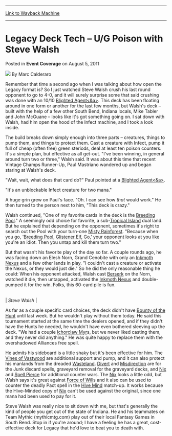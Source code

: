 
---
[Link to Wayback Machine](https://web.archive.org/web/20151027211001/http://magic.wizards.com/en/articles/archive/event-coverage/legacy-deck-tech-%E2%80%93-ug-poison-steve-walsh-2011-08-06)

[_metadata_:author]:- "Marc Calderaro"
[_metadata_:description]:- "Remember that time a second ago when I was talking about how open the Legacy format is?"
[_metadata_:generator]:- "Drupal 7 (http://drupal.org)"
[_metadata_:node]:- "316335"
[_metadata_:path_date]:- "2011-08-06"
[_metadata_:publish_date]:- "2011-08-05"
[_metadata_:source]:- "div-main-content"
[_metadata_:title]:- "Legacy Deck Tech – U/G Poison with Steve Walsh"
[_metadata_:wayback_capture_timestamp]:- "2015-10-27 21:10:01"
[_metadata_:wayback_raw_url]:- "https://web.archive.org/web/20151027211001id_/http://magic.wizards.com/en/articles/archive/event-coverage/legacy-deck-tech-%E2%80%93-ug-poison-steve-walsh-2011-08-06"
[_metadata_:wayback_url]:- "http://magic.wizards.com/en/articles/archive/event-coverage/legacy-deck-tech-%E2%80%93-ug-poison-steve-walsh-2011-08-06"
---


Legacy Deck Tech – U/G Poison with Steve Walsh
==============================================



 Posted in **Event Coverage**
 on August 5, 2011 






![](https://media.magic.wizards.com/styles/auth_small/public/images/person/calderaro.jpg)
By Marc Calderaro










Remember that time a second ago when I was talking about how open the Legacy format is? So I just watched Steve Walsh crush his last round opponent to go to 4-0, and it will surely surprise some that said crushing was done with an 10/10 [Blighted Agent<&a><a class="nodec" keyname="name" keyvalue="Blighted\_Agent">](http://gatherer.wizards.com/Pages/Card/Details.aspx?name=Blighted+Agent%3C%2Fa%3E%3Ca+class%3D%22nodec%22+keyname%3D%22name%22+keyvalue%3D%22Blighted_Agent%22%3E). This deck has been floating around in one form or another for the last few months, but Walsh's deck – built with the help of a few other South Bend, Indiana locals, Mike Tabler and John McGuane – looks like it's got something going on. I sat down with Walsh, had him open the hood of the Infect machine, and I took a look inside.


The build breaks down simply enough into three parts – creatures, things to pump them, and things to protect them. Cast a creature with Infect, pump it full of cheap (often free) green steriods, deal at least ten poison counters. It's a simple plan, but effective as all get-out. "I've been winning, in general around turn two or three," Walsh said. It was about this time that recent Vintage Champs Runner-Up, Paul Mastriano wandered up and began staring at Walsh's deck.


"Wait, wait, what does that card do?" Paul pointed at a [Blighted Agent<&a><a class="nodec" keyname="name" keyvalue="Blighted\_Agent">](http://gatherer.wizards.com/Pages/Card/Details.aspx?name=Blighted+Agent%3C%2Fa%3E%3Ca+class%3D%22nodec%22+keyname%3D%22name%22+keyvalue%3D%22Blighted_Agent%22%3E).


"It's an unblockable Infect creature for two mana."


A huge grin grew on Paul's face. "Oh. I can see how *that* would work." He then turned to the person next to him, "This deck is crazy."


Walsh continued, "One of my favorite cards in the deck is the [Breeding Pool](http://gatherer.wizards.com/Pages/Card/Details.aspx?name=Breeding+Pool)." A seemingly odd choice for favorite, a sub-[Tropical Island](http://gatherer.wizards.com/Pages/Card/Details.aspx?name=Tropical+Island) dual land. But he explained that depending on the opponent, sometimes it's right to search out the Pool with your turn-one [Misty Rainforest](http://gatherer.wizards.com/Pages/Card/Details.aspx?name=Misty+Rainforest). "Because when you go, '[Breeding Pool](http://gatherer.wizards.com/Pages/Card/Details.aspx?name=Breeding+Pool), [Glistener Elf](http://gatherer.wizards.com/Pages/Card/Details.aspx?name=Glistener+Elf), Go,' your opponent looks at you like you're an idiot. Then you untap and kill them turn two."


But that wasn't his favorite play of the day so far. A couple rounds ago, he was facing down an Elesh Norn, Grand Cenobite with only an [Inkmoth Nexus](http://gatherer.wizards.com/Pages/Card/Details.aspx?name=Inkmoth+Nexus) and a few other lands in play. "I couldn't cast a creature or activate the Nexus, or they would just die." So he did the only reasonable thing he could: When his opponent attacked, Walsh cast [Berserk](http://gatherer.wizards.com/Pages/Card/Details.aspx?name=Berserk) on the Norn, watched it die, then untapped, activated the [Inkmoth Nexus](http://gatherer.wizards.com/Pages/Card/Details.aspx?name=Inkmoth+Nexus) and double-pumped it for the win. Folks, this 60-card pile is fun.






|  |
| --- |
| 
*Steve Walsh* |



As far as a couple specific card choices, the deck didn't have [Bounty of the Hunt](http://gatherer.wizards.com/Pages/Card/Details.aspx?name=Bounty+of+the+Hunt) until last week. But he wouldn't play without them today. He said this tournament started at the same time the dealers opened, and if they didn't have the Hunts he needed, he wouldn't have even bothered sleeving up the deck. "We had a couple [Ichorclaw Myr](http://gatherer.wizards.com/Pages/Card/Details.aspx?name=Ichorclaw+Myr)s, but we never liked casting them, and they never did anything." He was quite happy to replace them with the overshadowed Alliances free spell.


He admits his sideboard is a little shaky but it's been effective for him. The [Vines of Vastwood](http://gatherer.wizards.com/Pages/Card/Details.aspx?name=Vines+of+Vastwood) are additional support and pump, and it can also protect his manlands from the dreaded [Wasteland](http://gatherer.wizards.com/Pages/Card/Details.aspx?name=Wasteland). [Divert](http://gatherer.wizards.com/Pages/Card/Details.aspx?name=Divert) and [Misdirection](http://gatherer.wizards.com/Pages/Card/Details.aspx?name=Misdirection) are for the Junk discard spells, graveyard removal for the graveyard decks, and [Nix](http://gatherer.wizards.com/Pages/Card/Details.aspx?name=Nix) and [Spell Pierce](http://gatherer.wizards.com/Pages/Card/Details.aspx?name=Spell+Pierce) for additional counter wars. The [Nix](http://gatherer.wizards.com/Pages/Card/Details.aspx?name=Nix) looks a little odd, but Walsh says it's great against [Force of Will](http://gatherer.wizards.com/Pages/Card/Details.aspx?name=Force+of+Will)s and it also can be used to counter the deadly Pact spell in the [Hive Mind](http://gatherer.wizards.com/Pages/Card/Details.aspx?name=Hive+Mind) match-up. It works because the Hive-Minded copy of [Nix](http://gatherer.wizards.com/Pages/Card/Details.aspx?name=Nix) can't be used against the original, since one mana had been used to pay for it.


Steve Walsh was really nice to sit down with me, but that's generally the kind of people you get out of the state of Indiana. He and his teammates on Team Mythic (mythicmtg.com) play out of their local Fantasy Games in South Bend. Stop in if you're around; I have a feeling he has a great, cost-effective deck for Legacy that he'd love to beat you to death with.







